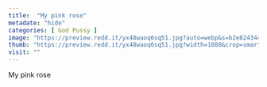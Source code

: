 ```yaml
---
title:  "My pink rose"
metadate: "hide"
categories: [ God Pussy ]
image: "https://preview.redd.it/yx48waoq6sq51.jpg?auto=webp&s=b2e8243449af482d24884c700b0bc453bdbd0015"
thumb: "https://preview.redd.it/yx48waoq6sq51.jpg?width=1080&crop=smart&auto=webp&s=696b7da72201c6707e07a0705024b8cdb54195b7"
visit: ""
---
```

My pink rose
